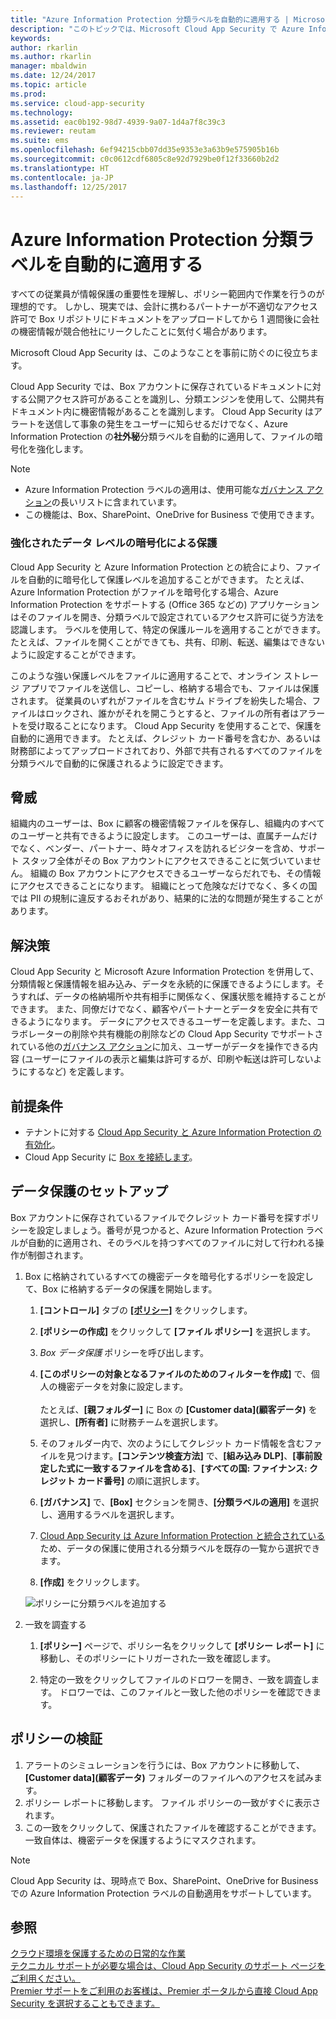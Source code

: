 ```yaml
---
title: "Azure Information Protection 分類ラベルを自動的に適用する | Microsoft Docs"
description: "このトピックでは、Microsoft Cloud App Security で Azure Information Protection 分類ラベルを自動的に適用するプロセスについて説明します。"
keywords: 
author: rkarlin
ms.author: rkarlin
manager: mbaldwin
ms.date: 12/24/2017
ms.topic: article
ms.prod: 
ms.service: cloud-app-security
ms.technology: 
ms.assetid: eac0b192-98d7-4939-9a07-1d4a7f8c39c3
ms.reviewer: reutam
ms.suite: ems
ms.openlocfilehash: 6ef94215cbb07dd35e9353e3a63b9e575905b16b
ms.sourcegitcommit: c0c0612cdf6805c8e92d7929be0f12f33660b2d2
ms.translationtype: HT
ms.contentlocale: ja-JP
ms.lasthandoff: 12/25/2017
---
```

# <a name="automatically-apply-azure-information-protection-classification-labels"></a>Azure Information Protection 分類ラベルを自動的に適用する  

すべての従業員が情報保護の重要性を理解し、ポリシー範囲内で作業を行うのが理想的です。 しかし、現実では、会計に携わるパートナーが不適切なアクセス許可で Box リポジトリにドキュメントをアップロードしてから 1 週間後に会社の機密情報が競合他社にリークしたことに気付く場合があります。 

Microsoft Cloud App Security は、このようなことを事前に防ぐのに役立ちます。

Cloud App Security では、Box アカウントに保存されているドキュメントに対する公開アクセス許可があることを識別し、分類エンジンを使用して、公開共有ドキュメント内に機密情報があることを識別します。 Cloud App Security はアラートを送信して事象の発生をユーザーに知らせるだけでなく、Azure Information Protection の**社外秘**分類ラベルを自動的に適用して、ファイルの暗号化を強化します。 

>[!NOTE]
> - Azure Information Protection ラベルの適用は、使用可能な[ガバナンス アクション](governance-actions.md)の長いリストに含まれています。
> - この機能は、Box、SharePoint、OneDrive for Business で使用できます。

### <a name="enhanced-data-level-encryption-protection"></a>強化されたデータ レベルの暗号化による保護

Cloud App Security と Azure Information Protection との統合により、ファイルを自動的に暗号化して保護レベルを追加することができます。 たとえば、Azure Information Protection がファイルを暗号化する場合、Azure Information Protection をサポートする (Office 365 などの) アプリケーションはそのファイルを開き、分類ラベルで設定されているアクセス許可に従う方法を認識します。 ラベルを使用して、特定の保護ルールを適用することができます。 たとえば、ファイルを開くことができても、共有、印刷、転送、編集はできないように設定することができます。 

このような強い保護レベルをファイルに適用することで、オンライン ストレージ アプリでファイルを送信し、コピーし、格納する場合でも、ファイルは保護されます。 従業員のいずれがファイルを含むサム ドライブを紛失した場合、ファイルはロックされ、誰かがそれを開こうとすると、ファイルの所有者はアラートを受け取ることになります。 Cloud App Security を使用することで、保護を自動的に適用できます。 たとえば、クレジット カード番号を含むか、あるいは財務部によってアップロードされており、外部で共有されるすべてのファイルを分類ラベルで自動的に保護されるように設定できます。 

## <a name="the-threat"></a>脅威 
組織内のユーザーは、Box に顧客の機密情報ファイルを保存し、組織内のすべてのユーザーと共有できるように設定します。 このユーザーは、直属チームだけでなく、ベンダー、パートナー、時々オフィスを訪れるビジターを含め、サポート スタッフ全体がその Box アカウントにアクセスできることに気づいていません。 組織の Box アカウントにアクセスできるユーザーならだれでも、その情報にアクセスできることになります。 組織にとって危険なだけでなく、多くの国では PII の規制に違反するおそれがあり、結果的に法的な問題が発生することがあります。

## <a name="the-solution"></a>解決策
Cloud App Security と Microsoft Azure Information Protection を併用して、分類情報と保護情報を組み込み、データを永続的に保護できるようにします。そうすれば、データの格納場所や共有相手に関係なく、保護状態を維持することができます。 また、同僚だけでなく、顧客やパートナーとデータを安全に共有できるようになります。 データにアクセスできるユーザーを定義します。また、コラボレーターの削除や共有機能の削除などの Cloud App Security でサポートされている他の[ガバナンス アクション](governance-actions.md)に加え、ユーザーがデータを操作できる内容 (ユーザーにファイルの表示と編集は許可するが、印刷や転送は許可しないようにするなど) を定義します。

## <a name="prerequisites"></a>前提条件

- テナントに対する [Cloud App Security と Azure Information Protection の有効化](azip-integration.md)。
- Cloud App Security に [Box を接続します](connect-box-to-microsoft-cloud-app-security.md)。

## <a name="setting-up-data-protection"></a>データ保護のセットアップ

Box アカウントに保存されているファイルでクレジット カード番号を探すポリシーを設定しましょう。番号が見つかると、Azure Information Protection ラベルが自動的に適用され、そのラベルを持つすべてのファイルに対して行われる操作が制御されます。

1. Box に格納されているすべての機密データを暗号化するポリシーを設定して、Box に格納するデータの保護を開始します。

    1. **[コントロール]** タブの [**[ポリシー]**](control-cloud-apps-with-policies.md) をクリックします。 
    
    2. **[ポリシーの作成]** をクリックして **[ファイル ポリシー]** を選択します。
    
    3. *Box データ保護* ポリシーを呼び出します。
    
    4. **[このポリシーの対象となるファイルのためのフィルターを作成]** で、個人の機密データを対象に設定します。<br></br>
    たとえば、**[親フォルダー]** に Box の **[Customer data]\(顧客データ\)** を選択し、**[所有者]** に財務チームを選択します。
    
    4. そのフォルダー内で、次のようにしてクレジット カード情報を含むファイルを見つけます。**[コンテンツ検査方法]** で、**[組み込み DLP]**、**[事前設定した式に一致するファイルを含める]**、**[すべての国: ファイナンス: クレジット カード番号]** の順に選択します。
    
    5. **[ガバナンス]** で、**[Box]** セクションを開き、**[分類ラベルの適用]** を選択し、適用するラベルを選択します。
    
    6. [Cloud App Security は Azure Information Protection と統合されている](azip-integration.md)ため、データの保護に使用される分類ラベルを既存の一覧から選択できます。
 
    7. **[作成]** をクリックします。 
   
   ![ポリシーに分類ラベルを追加する](./media/aip-auto-policy.png)
     
2. 一致を調査する
    
    1. **[ポリシー]** ページで、ポリシー名をクリックして **[ポリシー レポート]** に移動し、そのポリシーにトリガーされた一致を確認します。

    2. 特定の一致をクリックしてファイルのドロワーを開き、一致を調査します。 ドロワーでは、このファイルと一致した他のポリシーを確認できます。 
     
## <a name="validating-your-policy"></a>ポリシーの検証

1. アラートのシミュレーションを行うには、Box アカウントに移動して、**[Customer data]\(顧客データ\)** フォルダーのファイルへのアクセスを試みます。
3. ポリシー レポートに移動します。 ファイル ポリシーの一致がすぐに表示されます。 
4. この一致をクリックして、保護されたファイルを確認することができます。 一致自体は、機密データを保護するようにマスクされます。 

>[!NOTE]
>Cloud App Security は、現時点で Box、SharePoint、OneDrive for Business での Azure Information Protection ラベルの自動適用をサポートしています。


 ## <a name="see-also"></a>参照  
[クラウド環境を保護するための日常的な作業](daily-activities-to-protect-your-cloud-environment.md)   
[テクニカル サポートが必要な場合は、Cloud App Security のサポート ページをご利用ください。](http://support.microsoft.com/oas/default.aspx?prid=16031)   
[Premier サポートをご利用のお客様は、Premier ポータルから直接 Cloud App Security を選択することもできます。](https://premier.microsoft.com/)  
  
  